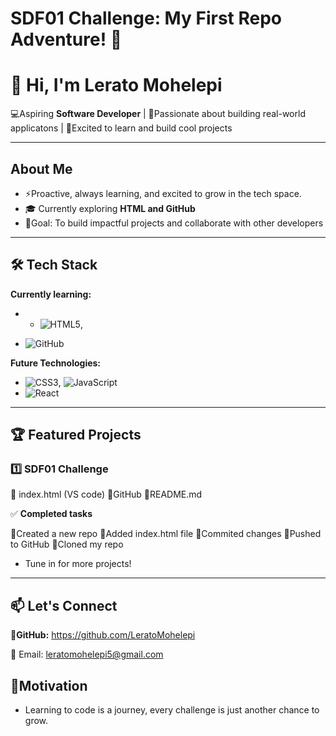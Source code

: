 # SDF01 Challenge: My First Repo Adventure! 🤗

# 👋 Hi, I'm Lerato Mohelepi

💻Aspiring **Software Developer** | 🌟Passionate about building real-world applicatons | 🌟Excited to learn and build cool projects

---

##  About Me

- ⚡Proactive, always learning, and excited to grow in the tech space.
- 🎓 Currently exploring **HTML and GitHub**
- 🎯Goal: To build impactful projects and collaborate with other developers

---

## 🛠️ Tech Stack

**Currently learning:**

- - ![HTML5](https://img.shields.io/badge/-HTML5-black?style=flat-circle&logo=html5&logoColor=white),

- ![GitHub](https://img.shields.io/badge/-GitHub-181717?style=flat-circle&logo=github)

**Future Technologies:**

- ![CSS3](https://img.shields.io/badge/-CSS3-black?style=flat-circle&logo=css3), ![JavaScript](https://img.shields.io/badge/-JavaScript-black?style=flat-circle&logo=javascript)
- ![React](https://img.shields.io/badge/-React-black?style=flat-circle&logo=react)

---

## 🏆 Featured Projects

### **1️⃣ SDF01 Challenge**

🔹 index.html (VS code)
🔹GitHub
🔹README.md 


✅ **Completed tasks**

🔹Created a new repo
🔹Added index.html file
🔹Commited changes
🔹Pushed to GitHub
🔹Cloned my repo

- Tune in for more projects! 

---

## 📫 Let's Connect

📌**GitHub:** https://github.com/LeratoMohelepi

📧 Email: leratomohelepi5@gmail.com

## 🌟**Motivation**

- Learning to code is a journey, every challenge is just another chance to grow. 
